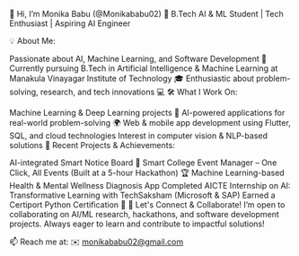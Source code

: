 👋 Hi, I’m Monika Babu (@Monikababu02)
🔹 B.Tech AI & ML Student | Tech Enthusiast | Aspiring AI Engineer

💡 About Me:

Passionate about AI, Machine Learning, and Software Development 🚀
Currently pursuing B.Tech in Artificial Intelligence & Machine Learning at Manakula Vinayagar Institute of Technology 🎓
Enthusiastic about problem-solving, research, and tech innovations 💻
🛠 What I Work On:

Machine Learning & Deep Learning projects 🤖
AI-powered applications for real-world problem-solving 🌍
Web & mobile app development using Flutter, SQL, and cloud technologies
Interest in computer vision & NLP-based solutions
🎯 Recent Projects & Achievements:

AI-integrated Smart Notice Board 📢
Smart College Event Manager – One Click, All Events (Built at a 5-hour Hackathon) 🏆
Machine Learning-based Health & Mental Wellness Diagnosis App
Completed AICTE Internship on AI: Transformative Learning with TechSaksham (Microsoft & SAP)
Earned a Certiport Python Certification 🏅
💬 Let's Connect & Collaborate!
I’m open to collaborating on AI/ML research, hackathons, and software development projects. Always eager to learn and contribute to impactful solutions!

📫 Reach me at:
✉️ monikababu02@gmail.com
